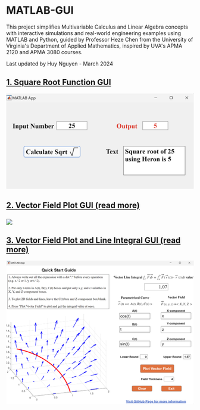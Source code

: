 # MATLAB-GUI

This project simplifies Multivariable Calculus and Linear Algebra concepts with interactive simulations and real-world engineering examples using MATLAB and Python, guided by Professor Heze Chen from the University of Virginia's Department of Applied Mathematics, inspired by UVA's APMA 2120 and APMA 3080 courses.

Last updated by Huy Nguyen - March 2024

## [1. Square Root Function GUI](./square_root_function/)

<img src="square_root_function/demo/sqrt_demo_1.png" width="600"/>

## [2. Vector Field Plot GUI (read more)](./vector_field_plot/)

<img align="middle" src="https://github.com/Ai4Math/MATLAB-GUI/assets/114793725/1a664f2f-7337-4585-86d0-f0de98aaad34" width="600"/>

## [3. Vector Field Plot and Line Integral GUI (read more)](./line_integral/)

<img src="line_integral/demo/vector_field_line_integral_3d.png" width="600"/>
